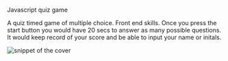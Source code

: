 Javascript quiz game

A quiz timed game of multiple choice. Front end skills. Once you press the start button you would have 20 secs to answer as many possible questions. It would keep record of your score and be able to input your name or initals.

<img src="./assets/images/quizwiz.png" alt="snippet of the cover">